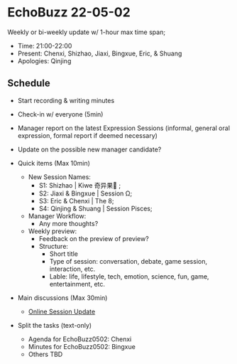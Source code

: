 # EchoBuzz 22-05-02
Weekly or bi-weekly update w/ 1-hour max time span;
- Time: 21:00-22:00
- Present: Chenxi, Shizhao, Jiaxi, Bingxue, Eric, & Shuang
- Apologies: Qinjing

## Schedule
- Start recording & writing minutes
- Check-in w/ everyone (5min)
- Manager report on the latest Expression Sessions (informal, general oral expression, formal report if deemed necessary)
- Update on the possible new manager candidate?

- Quick items (Max 10min)
  - New Session Names:
    - S1: Shizhao | Kiwe 奇异果🥝 ;
    - S2: Jiaxi & Bingxue | Session Ω;
    - S3: Eric & Chenxi | The 8;
    - S4: Qinjing & Shuang | Session Pisces;
  - Manager Workflow:
    - Any more thoughts?
  - Weekly preview:
    - Feedback on the preview of preview?
    - Structure:
      - Short title
      - Type of session: conversation, debate, game session, interaction, etc.
      - Lable: life, lifestyle, tech, emotion, science, fun, game, entertainment, etc.

- Main discussions (Max 30min)
  - [Online Session Update](https://github.com/ChenxiSSS/theEchoRoom/issues/42)

- Split the tasks (text-only)
  - Agenda for EchoBuzz0502: Chenxi
  - Minutes for EchoBuzz0502: Bingxue
  - Others TBD

